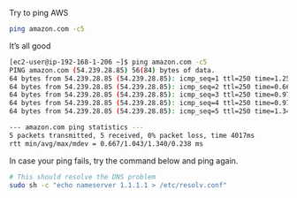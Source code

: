 
Try to ping AWS


```bash
ping amazon.com -c5
```


It’s all good


```bash
[ec2-user@ip-192-168-1-206 ~]$ ping amazon.com -c5
PING amazon.com (54.239.28.85) 56(84) bytes of data.
64 bytes from 54.239.28.85 (54.239.28.85): icmp_seq=1 ttl=250 time=1.25 ms
64 bytes from 54.239.28.85 (54.239.28.85): icmp_seq=2 ttl=250 time=0.667 ms
64 bytes from 54.239.28.85 (54.239.28.85): icmp_seq=3 ttl=250 time=0.974 ms
64 bytes from 54.239.28.85 (54.239.28.85): icmp_seq=4 ttl=250 time=0.976 ms
64 bytes from 54.239.28.85 (54.239.28.85): icmp_seq=5 ttl=250 time=1.34 ms

--- amazon.com ping statistics ---
5 packets transmitted, 5 received, 0% packet loss, time 4017ms
rtt min/avg/max/mdev = 0.667/1.043/1.340/0.238 ms
```


In case your ping fails, try the command below and ping again.


```bash
# This should resolve the DNS problem
sudo sh -c "echo nameserver 1.1.1.1 > /etc/resolv.conf"
```

